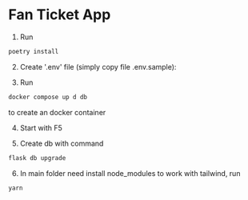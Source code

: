 # Fan Ticket App

1. Run

```bash
poetry install
```

2. Create '.env' file (simply copy file .env.sample):


3. Run

```bash
docker compose up d db
```

to create an docker container

4. Start with F5

5. Create db with command

```bash
flask db upgrade
```

6. In main folder need install node_modules to work with tailwind, run

```bash
yarn
```
